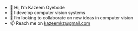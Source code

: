 - 👋 Hi, I’m Kazeem Oyebode
- 👀 I develop computer vision systems 
- 💞️ I’m looking to collaborate on new ideas in computer vision 
- 📫 Reach me on kazeemkz@gmail.com

<!---
kazeemkz/kazeemkz is a ✨ special ✨ repository because its `README.md` (this file) appears on your GitHub profile.
You can click the Preview link to take a look at your changes.
--->
